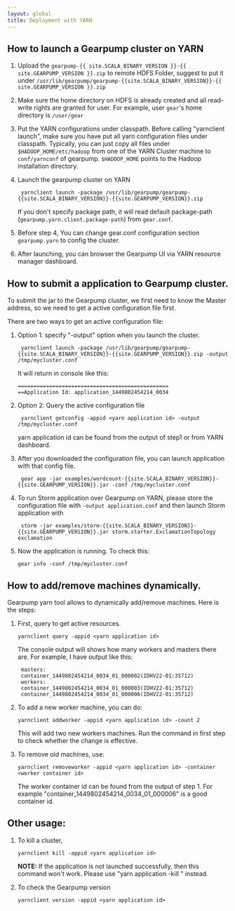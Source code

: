 ```yaml
---
layout: global
title: Deployment with YARN
---
```


## How to launch a Gearpump cluster on YARN

1. Upload the `gearpump-{{ site.SCALA_BINARY_VERSION }}-{{ site.GEARPUMP_VERSION }}.zip` to remote HDFS Folder, suggest to put it under `/usr/lib/gearpump/gearpump-{{site.SCALA_BINARY_VERSION}}-{{ site.GEARPUMP_VERSION }}.zip`

2. Make sure the home directory on HDFS is already created and all read-write rights are granted for user. For example, user ```gear```'s home directory is ```/user/gear```

3. Put the YARN configurations under classpath.
  Before calling "yarnclient launch", make sure you have put all yarn configuration files under classpath.
  Typically, you can just copy all files under ```$HADOOP_HOME/etc/hadoop``` from one of the YARN Cluster machine to ```conf/yarnconf``` of gearpump.
  ```$HADOOP_HOME``` points to the Hadoop installation directory. 

4. Launch the gearpump cluster on YARN

   ```
    yarnclient launch -package /usr/lib/gearpump/gearpump-{{site.SCALA_BINARY_VERSION}}-{{site.GEARPUMP_VERSION}}.zip
   ```

   If you don't specify package path, it will read default package-path (`gearpump.yarn.client.package-path`) from `gear.conf`.

5. Before step 4, You can change gear.conf configuration section ```gearpump.yarn``` to config the cluster.

6. After launching, you can browser the Gearpump UI via YARN resource manager dashboard.

## How to submit a application to Gearpump cluster.

To submit the jar to the Gearpump cluster, we first need to know the Master address, so we need to get
a active configuration file first.

There are two ways to get an active configuration file:

1. Option 1: specify "-output" option when you launch the cluster.

   ```
    yarnclient launch -package /usr/lib/gearpump/gearpump-{{site.SCALA_BINARY_VERSION}}-{{site.GEARPUMP_VERSION}}.zip -output /tmp/mycluster.conf
   ```

   It will return in console like this:

   ```
   ================================================
   ==Application Id: application_1449802454214_0034
   ```

2. Option 2: Query the active configuration file

   ```
    yarnclient getconfig -appid <yarn application id> -output /tmp/mycluster.conf
   ```

    yarn application id can be found from the output of step1 or from YARN dashboard.

3. After you downloaded the configuration file, you can launch application with that config file.

   ```
    gear app -jar examples/wordcount-{{site.SCALA_BINARY_VERSION}}-{{site.GEARPUMP_VERSION}}.jar -conf /tmp/mycluster.conf
   ```
  
4. To run Storm application over Gearpump on YARN, please store the configuration file with `-output application.conf` 
   and then launch Storm application with

   ```
    storm -jar examples/storm-{{site.SCALA_BINARY_VERSION}}-{{site.GEARPUMP_VERSION}}.jar storm.starter.ExclamationTopology exclamation
   ```
  
5. Now the application is running. To check this:

   ```
   gear info -conf /tmp/mycluster.conf
   ```

## How to add/remove machines dynamically.

Gearpump yarn tool allows to dynamically add/remove machines. Here is the steps:

 1. First, query to get active resources.

    ```
    yarnclient query -appid <yarn application id>
    ```

    The console output will shows how many workers and masters there are. For example, I have output like this:

    ```
     masters:
     container_1449802454214_0034_01_000002(IDHV22-01:35712)
     workers:
     container_1449802454214_0034_01_000003(IDHV22-01:35712)
     container_1449802454214_0034_01_000006(IDHV22-01:35712)
    ```

 2. To add a new worker machine, you can do:

    ```
    yarnclient addworker -appid <yarn application id> -count 2
    ```

    This will add two new workers machines. Run the command in first step to check whether the change is effective.

 3. To remove old machines, use:

    ```
    yarnclient removeworker -appid <yarn application id> -container <worker container id>
    ```

    The worker container id can be found from the output of step 1. For example "container_1449802454214_0034_01_000006" is a good container id.

## Other usage:
 1. To kill a cluster,

    ```
    yarnclient kill -appid <yarn application id>
    ```

    **NOTE:** If the application is not launched successfully, then this command won't work. Please use "yarn application -kill <appId>" instead.

 2. To check the Gearpump version

    ```
    yarnclient version -appid <yarn application id>
    ```
